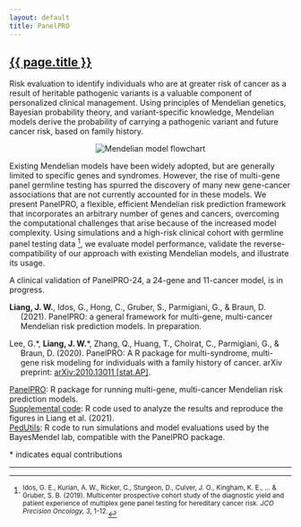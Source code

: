 ```yaml
---
layout: default
title: PanelPRO
---
```


<h2><a href="{{ page.url }}" style="color:inherit">{{ page.title }}</a></h2>

Risk evaluation to identify individuals who are at greater risk of cancer as a result of heritable pathogenic variants is a valuable component of personalized clinical management. Using principles of Mendelian genetics, Bayesian probability theory, and variant-specific knowledge, Mendelian models derive the probability of carrying a pathogenic variant and future cancer risk, based on family history. 

<center><img src="{{ site.url }}/media/panelpro_flowchart.png" style="max-width: 75%; height:auto" title="Mendelian model flowchart"/></center>

Existing Mendelian models have been widely adopted, but are generally limited to specific genes and syndromes. However, the rise of multi-gene panel germline testing has spurred the discovery of many new gene-cancer associations that are not currently accounted for in these models. We present PanelPRO, a flexible, efficient Mendelian risk prediction framework that incorporates an arbitrary number of genes and cancers, overcoming the computational challenges that arise because of the increased model complexity. Using simulations and a high-risk clinical cohort with germline panel testing data [^fn1], we evaluate model performance, validate the reverse-compatibility of our approach with existing Mendelian models, and illustrate its usage. 

A clinical validation of PanelPRO-24, a 24-gene and 11-cancer model, is in progress. 

<p style="margin-left: 20px; text-indent: -20px;"><b>Liang, J. W.</b>, Idos, G., Hong, C., Gruber, S., Parmigiani, G., & Braun, D. (2021). PanelPRO: a general framework for multi-gene, multi-cancer Mendelian risk prediction models. In preparation.</p>

<p style="margin-left: 20px; text-indent: -20px;">Lee, G.*, <b>Liang, J. W.</b>*, Zhang, Q., Huang, T., Choirat, C., Parmigiani, G., & Braun, D. (2020). PanelPRO: A R package for multi-syndrome, multi-gene risk modeling for individuals with a family history of cancer. arXiv preprint: <a href="https://arxiv.org/abs/2010.13011">arXiv:2010.13011 [stat.AP]</a>.</p>

[PanelPRO](https://projects.iq.harvard.edu/bayesmendel/panelpro): R package for running multi-gene, multi-cancer Mendelian risk prediction models.  
[Supplemental code](https://github.com/janewliang/PanelRePROducible): R code used to analyze the results and reproduce the figures in Liang et al. (2021).  
[PedUtils](https://github.com/bayesmendel/PedUtils): R code to run simulations and model evaluations used by the BayesMendel lab, compatible with the PanelPRO package.  

\* indicates equal contributions

---

[^fn1]: <sup>Idos, G. E., Kurian, A. W., Ricker, C., Sturgeon, D., Culver, J. O., Kingham, K. E., ... & Gruber, S. B. (2019). Multicenter prospective cohort study of the diagnostic yield and patient experience of multiplex gene panel testing for hereditary cancer risk. *JCO Precision Oncology, 3*, 1-12.</sup>